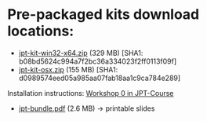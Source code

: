 # Pre-packaged kits download locations:

* [jpt-kit-win32-x64.zip](https://www.dropbox.com/s/o82c57qr0qx8tpp/jpt-kit-win32-x64.zip?dl=0) (329 MB) [SHA1: b08bd5624c994a7f2bc36a334023f2ff0113f09f]
* [jpt-kit-osx.zip](https://www.dropbox.com/s/b3kfk32728zoiu0/jpt-kit-osx.zip?dl=0) (155 MB) [SHA1: d0989574eed05a985aa07fab18aa1c9ca784e289]

Installation instructions: [Workshop 0 in JPT-Course](https://github.com/arnauldvm/jpt-course/blob/master/src/main/adoc/1-intro/w0-install.adoc)

* [jpt-bundle.pdf](https://www.dropbox.com/s/q72p3roogfrdkfc/jpt-bundle.pdf?dl=0) (2.6 MB) -> printable slides
